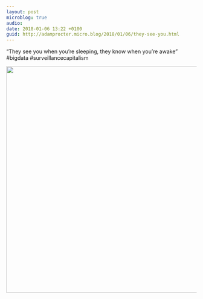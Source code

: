 ```yaml
---
layout: post
microblog: true
audio: 
date: 2018-01-06 13:22 +0100
guid: http://adamprocter.micro.blog/2018/01/06/they-see-you.html
---
```

“They see you when you’re sleeping, they know when you’re awake” #bigdata #surveillancecapitalism

<img src="http://discursive.adamprocter.co.uk/uploads/2018/816dbc7926.jpg" width="600" height="600" />
